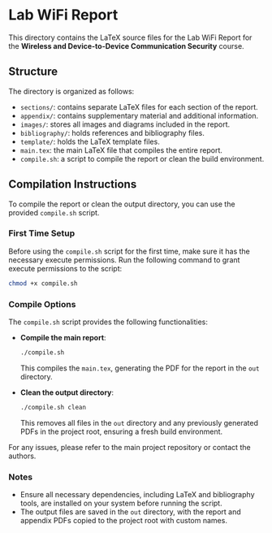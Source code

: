 # Lab WiFi Report

This directory contains the LaTeX source files for the Lab WiFi Report for the **Wireless and Device-to-Device Communication Security** course.

## Structure

The directory is organized as follows:

- `sections/`: contains separate LaTeX files for each section of the report.
- `appendix/`: contains supplementary material and additional information.
- `images/`: stores all images and diagrams included in the report.
- `bibliography/`: holds references and bibliography files.
- `template/`: holds the LaTeX template files.
- `main.tex`: the main LaTeX file that compiles the entire report.
- `compile.sh`: a script to compile the report or clean the build environment.

## Compilation Instructions

To compile the report or clean the output directory, you can use the provided `compile.sh` script.

### First Time Setup

Before using the `compile.sh` script for the first time, make sure it has the necessary execute permissions. Run the following command to grant execute permissions to the script:

```bash
chmod +x compile.sh
```

### Compile Options

The `compile.sh` script provides the following functionalities:

- **Compile the main report**:
  ```bash
  ./compile.sh
  ```
  This compiles the `main.tex`, generating the PDF for the report in the `out` directory.

- **Clean the output directory**:
  ```bash
  ./compile.sh clean
  ```
  This removes all files in the `out` directory and any previously generated PDFs in the project root, ensuring a fresh build environment.

For any issues, please refer to the main project repository or contact the authors.

### Notes

- Ensure all necessary dependencies, including LaTeX and bibliography tools, are installed on your system before running the script.
- The output files are saved in the `out` directory, with the report and appendix PDFs copied to the project root with custom names.

